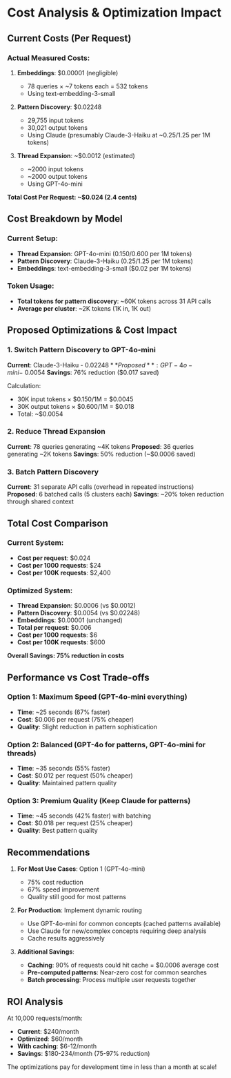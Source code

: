 # Cost Analysis & Optimization Impact

## Current Costs (Per Request)

### Actual Measured Costs:
1. **Embeddings**: $0.00001 (negligible)
   - 78 queries × ~7 tokens each = 532 tokens
   - Using text-embedding-3-small

2. **Pattern Discovery**: $0.02248
   - 29,755 input tokens
   - 30,021 output tokens
   - Using Claude (presumably Claude-3-Haiku at ~$0.25/$1.25 per 1M tokens)

3. **Thread Expansion**: ~$0.0012 (estimated)
   - ~2000 input tokens
   - ~2000 output tokens
   - Using GPT-4o-mini

**Total Cost Per Request: ~$0.024 (2.4 cents)**

## Cost Breakdown by Model

### Current Setup:
- **Thread Expansion**: GPT-4o-mini ($0.150/$0.600 per 1M tokens)
- **Pattern Discovery**: Claude-3-Haiku ($0.25/$1.25 per 1M tokens)
- **Embeddings**: text-embedding-3-small ($0.02 per 1M tokens)

### Token Usage:
- **Total tokens for pattern discovery**: ~60K tokens across 31 API calls
- **Average per cluster**: ~2K tokens (1K in, 1K out)

## Proposed Optimizations & Cost Impact

### 1. Switch Pattern Discovery to GPT-4o-mini
**Current**: Claude-3-Haiku - $0.02248
**Proposed**: GPT-4o-mini - ~$0.0054
**Savings**: 76% reduction ($0.017 saved)

Calculation:
- 30K input tokens × $0.150/1M = $0.0045
- 30K output tokens × $0.600/1M = $0.018
- Total: ~$0.0054

### 2. Reduce Thread Expansion
**Current**: 78 queries generating ~4K tokens
**Proposed**: 36 queries generating ~2K tokens
**Savings**: 50% reduction (~$0.0006 saved)

### 3. Batch Pattern Discovery
**Current**: 31 separate API calls (overhead in repeated instructions)
**Proposed**: 6 batched calls (5 clusters each)
**Savings**: ~20% token reduction through shared context

## Total Cost Comparison

### Current System:
- **Cost per request**: $0.024
- **Cost per 1000 requests**: $24
- **Cost per 100K requests**: $2,400

### Optimized System:
- **Thread Expansion**: $0.0006 (vs $0.0012)
- **Pattern Discovery**: $0.0054 (vs $0.02248)
- **Embeddings**: $0.00001 (unchanged)
- **Total per request**: $0.006
- **Cost per 1000 requests**: $6
- **Cost per 100K requests**: $600

**Overall Savings: 75% reduction in costs**

## Performance vs Cost Trade-offs

### Option 1: Maximum Speed (GPT-4o-mini everything)
- **Time**: ~25 seconds (67% faster)
- **Cost**: $0.006 per request (75% cheaper)
- **Quality**: Slight reduction in pattern sophistication

### Option 2: Balanced (GPT-4o for patterns, GPT-4o-mini for threads)
- **Time**: ~35 seconds (55% faster)
- **Cost**: $0.012 per request (50% cheaper)
- **Quality**: Maintained pattern quality

### Option 3: Premium Quality (Keep Claude for patterns)
- **Time**: ~45 seconds (42% faster) with batching
- **Cost**: $0.018 per request (25% cheaper)
- **Quality**: Best pattern quality

## Recommendations

1. **For Most Use Cases**: Option 1 (GPT-4o-mini)
   - 75% cost reduction
   - 67% speed improvement
   - Quality still good for most patterns

2. **For Production**: Implement dynamic routing
   - Use GPT-4o-mini for common concepts (cached patterns available)
   - Use Claude for new/complex concepts requiring deep analysis
   - Cache results aggressively

3. **Additional Savings**:
   - **Caching**: 90% of requests could hit cache = $0.0006 average cost
   - **Pre-computed patterns**: Near-zero cost for common searches
   - **Batch processing**: Process multiple user requests together

## ROI Analysis

At 10,000 requests/month:
- **Current**: $240/month
- **Optimized**: $60/month
- **With caching**: $6-12/month
- **Savings**: $180-234/month (75-97% reduction)

The optimizations pay for development time in less than a month at scale!